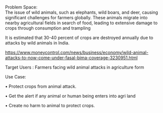 Problem Space:	
The issue of wild animals, such as elephants, wild boars, and deer, causing significant challenges for farmers globally. These animals migrate into nearby agricultural fields in search of food, leading to extensive damage to crops through consumption and trampling
                                                                                 
It is estimated that 30-40 percent of crops are destroyed annually due to attacks by wild animals in India.

https://www.moneycontrol.com/news/business/economy/wild-animal-attacks-to-now-come-under-fasal-bima-coverage-3230951.html

Target Users	:
Farmers facing wild animal attacks in agriculture form

Use Case:

•	Protect crops from animal attack.

•	Get the alert if any animal or human being enters into agri land

•	Create no harm to animal to protect crops.  
